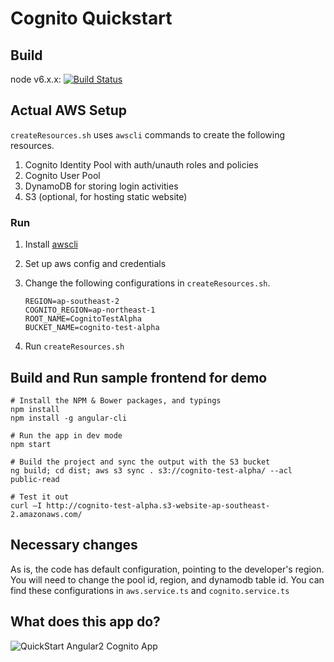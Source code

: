# Cognito Quickstart

## Build
node v6.x.x: [![Build Status](https://travis-ci.org/kyhau/aws-cognito-angular2-demo.svg?branch=master)](https://travis-ci.org/kyhau/aws-cognito-angular2-demo)


## Actual AWS Setup

`createResources.sh` uses `awscli` commands to create the following resources.

1. Cognito Identity Pool with auth/unauth roles and policies
2. Cognito User Pool
3. DynamoDB for storing login activities
4. S3 (optional, for hosting static website)

### Run

1. Install [awscli](http://docs.aws.amazon.com/cli/latest/userguide/installing.html)
2. Set up aws config and credentials 
3. Change the following configurations in `createResources.sh`.

    ~~~~
    REGION=ap-southeast-2
    COGNITO_REGION=ap-northeast-1
    ROOT_NAME=CognitoTestAlpha
    BUCKET_NAME=cognito-test-alpha
    ~~~~
4. Run `createResources.sh`

## Build and Run sample frontend for demo

```
# Install the NPM & Bower packages, and typings
npm install
npm install -g angular-cli
```
```
# Run the app in dev mode
npm start
```
```
# Build the project and sync the output with the S3 bucket
ng build; cd dist; aws s3 sync . s3://cognito-test-alpha/ --acl public-read
```
```
# Test it out
curl –I http://cognito-test-alpha.s3-website-ap-southeast-2.amazonaws.com/
```

## Necessary changes
As is, the code has default configuration, pointing to the developer's region. You 
will need to change the pool id, region, and dynamodb table id. You can find these
configurations in ```aws.service.ts``` and ```cognito.service.ts```

## What does this app do?
![QuickStart Angular2 Cognito App](/aws/cognito-quickstart-app-overview.png?raw=true)

